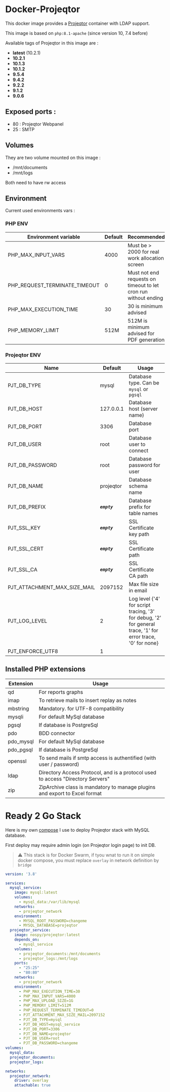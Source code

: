 # Docker-Projeqtor

This docker image provides a [Projeqtor](https://www.projeqtor.org) container with LDAP support.

This image is based on `php:8.1-apache` (since version 10, 7.4 before)

Available tags of Projeqtor in this image are :

- **latest** (10.2.1)
- **10.2.1**
- **10.1.3**
- **10.1.2**
- **9.5.4**
- **9.4.2**
- **9.2.2**
- **9.1.2**
- **9.0.6**

## Exposed ports :

- 80 : Projeqtor Webpanel
- 25 : SMTP

## Volumes

They are two volume mounted on this image :

- /mnt/documents
- /mnt/logs

Both need to have rw access

## Environment

Current used environments vars :

### PHP ENV

| Environment variable          | Default | Recommended                                                     |
|-------------------------------|---------|-----------------------------------------------------------------|
| PHP_MAX_INPUT_VARS            | 4000    | Must be > 2000 for real work allocation screen                  |
| PHP_REQUEST_TERMINATE_TIMEOUT | 0       | Must not end requests on timeout to let cron run without ending |
| PHP_MAX_EXECUTION_TIME        | 30      | 30 is minimum advised                                           |
| PHP_MEMORY_LIMIT              | 512M    | 512M is minimum advised for PDF generation                      |

### Projeqtor ENV

| Name                         | Default       | Usage                                                                                                       |
|------------------------------|---------------|-------------------------------------------------------------------------------------------------------------|
| PJT_DB_TYPE                  | mysql         | Database type. Can be `mysql` or `pgsql`                                                                    |
| PJT_DB_HOST                  | 127.0.0.1     | Database host (server name)                                                                                 |
| PJT_DB_PORT                  | 3306          | Database port                                                                                               |
| PJT_DB_USER                  | root          | Database user to connect                                                                                    |
| PJT_DB_PASSWORD              | root          | Database password for user                                                                                  |
| PJT_DB_NAME                  | projeqtor     | Database schema name                                                                                        |
| PJT_DB_PREFIX                | ***`empty`*** | Database prefix for table names                                                                             |
| PJT_SSL_KEY                  | ***`empty`*** | SSL Certificate key path                                                                                    |
| PJT_SSL_CERT                 | ***`empty`*** | SSL Certificate path                                                                                        |
| PJT_SSL_CA                   | ***`empty`*** | SSL Certificate CA path                                                                                     |
| PJT_ATTACHMENT_MAX_SIZE_MAIL | 2097152       | Max file size in email                                                                                      |
| PJT_LOG_LEVEL                | 2             | Log level {'4' for script tracing, '3' for debug, '2' for general trace, '1' for error trace, '0' for none} |
| PJT_ENFORCE_UTF8             | 1             |                                                                                                             |

## Installed PHP extensions

| Extension | Usage                                                                           |
|-----------|---------------------------------------------------------------------------------|
| qd        | For reports graphs                                                              |
| imap      | To retrieve mails to insert replay as notes                                     |
| mbstring  | Mandatory. for UTF-8 compatibility                                              |
| mysqli    | For default MySql database                                                      |
| pgsql     | If database is PostgreSql                                                       |
| pdo       | BDD connector                                                                   |
| pdo_mysql | For default MySql database                                                      |
| pdo_pgsql | If database is PostgreSql                                                       |
| openssl   | To send mails if smtp access is authentified (with user / password)             |
| ldap      | Directory Access Protocol, and is a protocol used to access "Directory Servers" |
| zip       | ZipArchive class is mandatory to manage plugins and export to Excel format      |

# Ready 2 Go Stack

Here is my own [compose](./docker-compose.yml.example) I use to deploy Projeqtor stack with MySQL database.

First deploy may require admin login (on Projeqtor login page) to init DB.

> :warning: This stack is for Docker Swarm, if tyou wnat to run it on simple docker compose, you must replace `overlay`
> in network definition by `bridge`

```yaml
version: '3.8'

services:
  mysql_service:
    image: mysql:latest
    volumes:
      - mysql_data:/var/lib/mysql
    networks:
      - projeqtor_network
    environment:
      - MYSQL_ROOT_PASSWORD=changeme
      - MYSQL_DATABASE=projeqtor
  projeqtor_service:
    image: nospy/projeqtor:latest
    depends_on:
      - mysql_service
    volumes:
      - projeqtor_documents:/mnt/documents
      - projeqtor_logs:/mnt/logs
    ports:
      - "25:25"
      - "80:80"
    networks:
      - projeqtor_network
    environment:
      - PHP_MAX_EXECUTION_TIME=30
      - PHP_MAX_INPUT_VARS=4000
      - PHP_MAX_UPLOAD_SIZE=1G
      - PHP_MEMORY_LIMIT=512M
      - PHP_REQUEST_TERMINATE_TIMEOUT=0
      - PJT_ATTACHMENT_MAX_SIZE_MAIL=2097152
      - PJT_DB_TYPE=mysql
      - PJT_DB_HOST=mysql_service
      - PJT_DB_PORT=3306
      - PJT_DB_NAME=projeqtor
      - PJT_DB_USER=root
      - PJT_DB_PASSWORD=changeme
volumes:
  mysql_data:
  projeqtor_documents:
  projeqtor_logs:

networks:
  projeqtor_network:
    driver: overlay
    attachable: true
```
